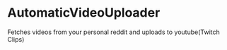 # AutomaticVideoUploader

Fetches videos from your personal reddit and uploads to youtube(Twitch Clips)
